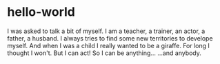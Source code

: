 # hello-world

I was asked to talk a bit of myself. I am a teacher, a trainer, an actor, a father, a husband. I always tries to find some new territories to develope myself. And when I was a child I really wanted to be a giraffe. For long I thought I won't. 
But I can act!
So I can be anything...
...and anybody.
